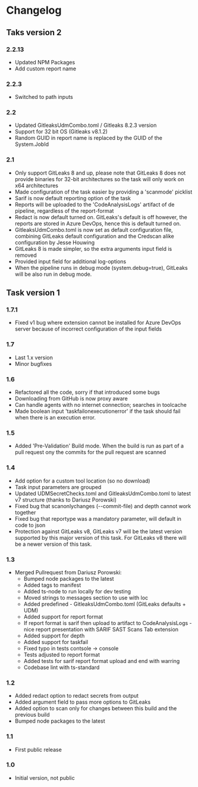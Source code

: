 # Changelog

## Taks version 2

### 2.2.13

- Updated NPM Packages
- Add custom report name

### 2.2.3

- Switched to path inputs

### 2.2

- Updated GitleaksUdmCombo.toml / Gitleaks 8.2.3 version
- Support for 32 bit OS (Gitleaks v8.1.2)
- Random GUID in report name is replaced by the GUID of the System.JobId

### 2.1

- Only support GitLeaks 8 and up, please note that GitLeaks 8 does not provide binaries for 32-bit architectures so the task will only work on x64 architectures
- Made configuration of the task easier by providing a 'scanmode' picklist
- Sarif is now default reporting option of the task
- Reports will be uploaded to the 'CodeAnalysisLogs' artifact of de pipeline, regardless of the report-format
- Redact is now default turned on. GitLeaks's default is off however, the reports are stored in Azure DevOps, hence this is default turned on.
- GitleaksUdmCombo.toml is now set as default configuration file, combining GitLeaks default configuration and the Credscan alike configuration by Jesse Houwing
- GitLeaks 8 is made simpler, so the extra arguments input field is removed
- Provided input field for additional log-options
- When the pipeline runs in debug mode (system.debug=true), GitLeaks will be also run in debug mode.

## Task version 1

### 1.7.1

- Fixed v1 bug where extension cannot be installed for Azure DevOps server because of incorrect configuration of the input fields
### 1.7

- Last 1.x version
- Minor bugfixes
### 1.6

- Refactored all the code, sorry if that introduced some bugs
- Downloading from GitHub is now proxy aware
- Can handle agents with no internet connection; searches in toolcache
- Made boolean input 'taskfailonexecutionerror' if the task should fail when there is an execution error.

### 1.5

- Added 'Pre-Validation' Build mode. When the build is run as part of a pull request ony the commits for the pull request are scanned

### 1.4

- Add option for a custom tool location (so no download)
- Task input parameters are grouped
- Updated UDMSecretChecks.toml and GitleaksUdmCombo.toml to latest v7 structure (thanks to Dariusz Porowski)
- Fixed bug that scanonlychanges (--commit-file) and depth cannot work together
- Fixed bug that reportype was a mandatory parameter, will default in code to json
- Protection against GitLeaks v8, GitLeaks v7 will be the latest version supported by this major version of this task. For GitLeaks v8 there will be a newer version of this task.

### 1.3

- Merged Pullrequest from Dariusz Porowski:
  - Bumped node packages to the latest
  - Added tags to manifest
  - Added ts-node to run locally for dev testing
  - Moved strings to messages section to use with loc
  - Added predefined - GitleaksUdmCombo.toml (GitLeaks defaults + UDM)
  - Added support for report format
  - If report format is sarif then upload to artifact to CodeAnalysisLogs - nice report presentation with SARIF SAST Scans Tab extension
  - Added support for depth
  - Added support for taskfail
  - Fixed typo in tests contsole -> console
  - Tests adjusted to report format
  - Added tests for sarif report format upload and end with warring
  - Codebase lint with ts-standard
  
### 1.2

- Added redact option to redact secrets from output
- Added argument field to pass more options to GitLeaks
- Added option to scan only for changes between this build and the previous build
- Bumped node packages to the latest

### 1.1

- First public release

### 1.0

- Initial version, not public